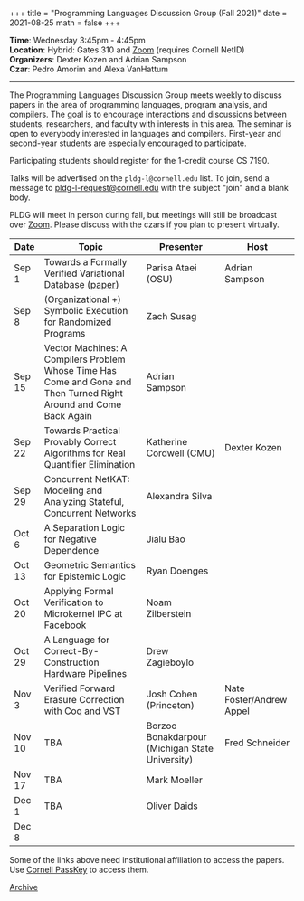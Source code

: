 +++
title = "Programming Languages Discussion Group (Fall 2021)"
date = 2021-08-25
math = false
+++

**Time**: Wednesday 3:45pm - 4:45pm <br/>
**Location**: Hybrid: Gates 310 and [Zoom][] (requires Cornell NetID) <br/>
**Organizers**: Dexter Kozen and Adrian Sampson <br/>
**Czar**: Pedro Amorim and Alexa VanHattum

---

The Programming Languages Discussion Group meets weekly to discuss papers in the
area of programming languages, program analysis, and compilers. The goal is to
encourage interactions and discussions between students, researchers, and
faculty with interests in this area. The seminar is open to everybody interested
in languages and compilers. First-year and second-year students are especially encouraged to participate. 

Participating students should register for the 1-credit course CS 7190.


Talks will be advertised on the `pldg-l@cornell.edu` list. To join, send a
message to [pldg-l-request@cornell.edu][join-pldg] with the subject "join" and a
blank body.

PLDG will meet in person during fall, but meetings will still be broadcast
over [Zoom][]. Please discuss with the czars if you plan to present virtually.


| Date    | Topic       | Presenter | Host |
|---------|-------------|-----------|------|
|Sep 1 | Towards a Formally Verified Variational Database ([paper][ataei-vdbms]) | Parisa Ataei (OSU) | Adrian Sampson |
|Sep 8 | (Organizational +) Symbolic Execution for Randomized Programs | Zach Susag | |
|Sep 15 | Vector Machines: A Compilers Problem Whose Time Has Come and Gone and Then Turned Right Around and Come Back Again | Adrian Sampson | |
|Sep 22 | Towards Practical Provably Correct Algorithms for Real Quantifier Elimination | Katherine Cordwell (CMU) | Dexter Kozen |
|Sep 29 | Concurrent NetKAT: Modeling and Analyzing Stateful, Concurrent Networks | Alexandra Silva | |
|Oct 6 | A Separation Logic for Negative Dependence | Jialu Bao | |
|Oct 13 | Geometric Semantics for Epistemic Logic | Ryan Doenges | |
|Oct 20 | Applying Formal Verification to Microkernel IPC at Facebook | Noam Zilberstein | |
|Oct 29 | A Language for Correct-By-Construction Hardware Pipelines | Drew Zagieboylo |  |
|Nov 3 | Verified Forward Erasure Correction with Coq and VST | Josh Cohen (Princeton) | Nate Foster/Andrew Appel |
|Nov 10 | TBA | Borzoo Bonakdarpour (Michigan State University) | Fred Schneider |
|Nov 17 | TBA | Mark Moeller | |
|Dec 1 | TBA | Oliver Daids | |
|Dec 8 | | | |


Some of the links above need institutional affiliation to access the papers.
Use [Cornell PassKey](https://www.library.cornell.edu/services/apps/passkey)
to access them.

[Archive](../)

[join-pldg]: mailto:pldg-l-request@cornell.edu?subject=join
[zoom]: https://cornell.zoom.us/j/231639869?pwd=UHNVcnY3ZXVydk5pcTRyQk5ncEhJZz09
[ataei-vdbms]: https://drive.google.com/file/d/1cUDSPXpwDKhCQR6fujBuejc-6y8tpttG/view?usp=sharing
